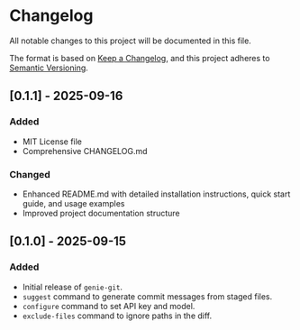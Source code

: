 # Changelog

All notable changes to this project will be documented in this file.

The format is based on [Keep a Changelog](https://keepachangelog.com/en/1.0.0/),
and this project adheres to [Semantic Versioning](https://semver.org/spec/v2.0.0.html).

## [0.1.1] - 2025-09-16

### Added

-   MIT License file
-   Comprehensive CHANGELOG.md

### Changed

-   Enhanced README.md with detailed installation instructions, quick start guide, and usage examples
-   Improved project documentation structure

## [0.1.0] - 2025-09-15

### Added

-   Initial release of `genie-git`.
-   `suggest` command to generate commit messages from staged files.
-   `configure` command to set API key and model.
-   `exclude-files` command to ignore paths in the diff.
